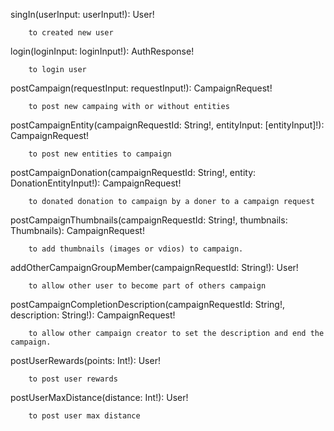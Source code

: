 singIn(userInput: userInput!): User!
```
    to created new user
```

login(loginInput: loginInput!): AuthResponse!
```
    to login user
```
    
postCampaign(requestInput: requestInput!): CampaignRequest!
```
    to post new campaing with or without entities
```

postCampaignEntity(campaignRequestId: String!, entityInput: [entityInput]!): CampaignRequest!
```
    to post new entities to campaign
```

postCampaignDonation(campaignRequestId: String!, entity: DonationEntityInput!): CampaignRequest!
```
    to donated donation to campaign by a doner to a campaign request
```
postCampaignThumbnails(campaignRequestId: String!, thumbnails: Thumbnails): CampaignRequest!
```
    to add thumbnails (images or vdios) to campaign.
```
addOtherCampaignGroupMember(campaignRequestId: String!): User!
```
    to allow other user to become part of others campaign
```
postCampaignCompletionDescription(campaignRequestId: String!, description: String!): CampaignRequest!
```
    to allow other campaign creator to set the description and end the campaign.
```
postUserRewards(points: Int!): User!
```
    to post user rewards
```
postUserMaxDistance(distance: Int!): User!
```
    to post user max distance
```
